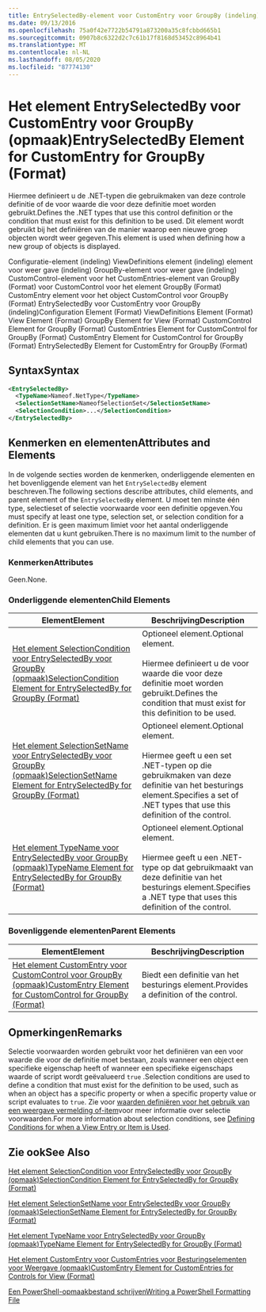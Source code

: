 ```yaml
---
title: EntrySelectedBy-element voor CustomEntry voor GroupBy (indeling) | Microsoft Docs
ms.date: 09/13/2016
ms.openlocfilehash: 75a0f42e7722b54791a873200a35c8fcbbd665b1
ms.sourcegitcommit: 0907b8c6322d2c7c61b17f8168d53452c8964b41
ms.translationtype: MT
ms.contentlocale: nl-NL
ms.lasthandoff: 08/05/2020
ms.locfileid: "87774130"
---
```

# <a name="entryselectedby-element-for-customentry-for-groupby-format"></a><span data-ttu-id="448ee-102">Het element EntrySelectedBy voor CustomEntry voor GroupBy (opmaak)</span><span class="sxs-lookup"><span data-stu-id="448ee-102">EntrySelectedBy Element for CustomEntry for GroupBy (Format)</span></span>

<span data-ttu-id="448ee-103">Hiermee definieert u de .NET-typen die gebruikmaken van deze controle definitie of de voor waarde die voor deze definitie moet worden gebruikt.</span><span class="sxs-lookup"><span data-stu-id="448ee-103">Defines the .NET types that use this control definition or the condition that must exist for this definition to be used.</span></span> <span data-ttu-id="448ee-104">Dit element wordt gebruikt bij het definiëren van de manier waarop een nieuwe groep objecten wordt weer gegeven.</span><span class="sxs-lookup"><span data-stu-id="448ee-104">This element is used when defining how a new group of objects is displayed.</span></span>

<span data-ttu-id="448ee-105">Configuratie-element (indeling) ViewDefinitions element (indeling) element voor weer gave (indeling) GroupBy-element voor weer gave (indeling) CustomControl-element voor het CustomEntries-element van GroupBy (Format) voor CustomControl voor het element GroupBy (Format) CustomEntry element voor het object CustomControl voor GroupBy (Format) EntrySelectedBy voor CustomEntry voor GroupBy (indeling)</span><span class="sxs-lookup"><span data-stu-id="448ee-105">Configuration Element (Format) ViewDefinitions Element (Format) View Element (Format) GroupBy Element for View (Format) CustomControl Element for GroupBy (Format) CustomEntries Element for CustomControl for GroupBy (Format) CustomEntry Element for CustomControl for GroupBy (Format) EntrySelectedBy Element for CustomEntry for GroupBy (Format)</span></span>

## <a name="syntax"></a><span data-ttu-id="448ee-106">Syntax</span><span class="sxs-lookup"><span data-stu-id="448ee-106">Syntax</span></span>

```xml
<EntrySelectedBy>
  <TypeName>Nameof.NetType</TypeName>
  <SelectionSetName>NameofSelectionSet</SelectionSetName>
  <SelectionCondition>...</SelectionCondition>
</EntrySelectedBy>
```

## <a name="attributes-and-elements"></a><span data-ttu-id="448ee-107">Kenmerken en elementen</span><span class="sxs-lookup"><span data-stu-id="448ee-107">Attributes and Elements</span></span>

<span data-ttu-id="448ee-108">In de volgende secties worden de kenmerken, onderliggende elementen en het bovenliggende element van het `EntrySelectedBy` element beschreven.</span><span class="sxs-lookup"><span data-stu-id="448ee-108">The following sections describe attributes, child elements, and parent element of the `EntrySelectedBy` element.</span></span> <span data-ttu-id="448ee-109">U moet ten minste één type, selectieset of selectie voorwaarde voor een definitie opgeven.</span><span class="sxs-lookup"><span data-stu-id="448ee-109">You must specify at least one type, selection set, or selection condition for a definition.</span></span> <span data-ttu-id="448ee-110">Er is geen maximum limiet voor het aantal onderliggende elementen dat u kunt gebruiken.</span><span class="sxs-lookup"><span data-stu-id="448ee-110">There is no maximum limit to the number of child elements that you can use.</span></span>

### <a name="attributes"></a><span data-ttu-id="448ee-111">Kenmerken</span><span class="sxs-lookup"><span data-stu-id="448ee-111">Attributes</span></span>

<span data-ttu-id="448ee-112">Geen.</span><span class="sxs-lookup"><span data-stu-id="448ee-112">None.</span></span>

### <a name="child-elements"></a><span data-ttu-id="448ee-113">Onderliggende elementen</span><span class="sxs-lookup"><span data-stu-id="448ee-113">Child Elements</span></span>

|<span data-ttu-id="448ee-114">Element</span><span class="sxs-lookup"><span data-stu-id="448ee-114">Element</span></span>|<span data-ttu-id="448ee-115">Beschrijving</span><span class="sxs-lookup"><span data-stu-id="448ee-115">Description</span></span>|
|-------------|-----------------|
|[<span data-ttu-id="448ee-116">Het element SelectionCondition voor EntrySelectedBy voor GroupBy (opmaak)</span><span class="sxs-lookup"><span data-stu-id="448ee-116">SelectionCondition Element for EntrySelectedBy for GroupBy (Format)</span></span>](./selectioncondition-element-for-entryselectedby-for-groupby-format.md)|<span data-ttu-id="448ee-117">Optioneel element.</span><span class="sxs-lookup"><span data-stu-id="448ee-117">Optional element.</span></span><br /><br /> <span data-ttu-id="448ee-118">Hiermee definieert u de voor waarde die voor deze definitie moet worden gebruikt.</span><span class="sxs-lookup"><span data-stu-id="448ee-118">Defines the condition that must exist for this definition to be used.</span></span>|
|[<span data-ttu-id="448ee-119">Het element SelectionSetName voor EntrySelectedBy voor GroupBy (opmaak)</span><span class="sxs-lookup"><span data-stu-id="448ee-119">SelectionSetName Element for EntrySelectedBy for GroupBy (Format)</span></span>](./selectionsetname-element-for-entryselectedby-for-groupby-format.md)|<span data-ttu-id="448ee-120">Optioneel element.</span><span class="sxs-lookup"><span data-stu-id="448ee-120">Optional element.</span></span><br /><br /> <span data-ttu-id="448ee-121">Hiermee geeft u een set .NET-typen op die gebruikmaken van deze definitie van het besturings element.</span><span class="sxs-lookup"><span data-stu-id="448ee-121">Specifies a set of .NET types that use this definition of the control.</span></span>|
|[<span data-ttu-id="448ee-122">Het element TypeName voor EntrySelectedBy voor GroupBy (opmaak)</span><span class="sxs-lookup"><span data-stu-id="448ee-122">TypeName Element for EntrySelectedBy for GroupBy (Format)</span></span>](./typename-element-for-entryselectedby-for-groupby-format.md)|<span data-ttu-id="448ee-123">Optioneel element.</span><span class="sxs-lookup"><span data-stu-id="448ee-123">Optional element.</span></span><br /><br /> <span data-ttu-id="448ee-124">Hiermee geeft u een .NET-type op dat gebruikmaakt van deze definitie van het besturings element.</span><span class="sxs-lookup"><span data-stu-id="448ee-124">Specifies a .NET type that uses this definition of the control.</span></span>|

### <a name="parent-elements"></a><span data-ttu-id="448ee-125">Bovenliggende elementen</span><span class="sxs-lookup"><span data-stu-id="448ee-125">Parent Elements</span></span>

|<span data-ttu-id="448ee-126">Element</span><span class="sxs-lookup"><span data-stu-id="448ee-126">Element</span></span>|<span data-ttu-id="448ee-127">Beschrijving</span><span class="sxs-lookup"><span data-stu-id="448ee-127">Description</span></span>|
|-------------|-----------------|
|[<span data-ttu-id="448ee-128">Het element CustomEntry voor CustomControl voor GroupBy (opmaak)</span><span class="sxs-lookup"><span data-stu-id="448ee-128">CustomEntry Element for CustomControl for GroupBy (Format)</span></span>](./customentry-element-for-customcontrol-for-groupby-format.md)|<span data-ttu-id="448ee-129">Biedt een definitie van het besturings element.</span><span class="sxs-lookup"><span data-stu-id="448ee-129">Provides a definition of the control.</span></span>|

## <a name="remarks"></a><span data-ttu-id="448ee-130">Opmerkingen</span><span class="sxs-lookup"><span data-stu-id="448ee-130">Remarks</span></span>

<span data-ttu-id="448ee-131">Selectie voorwaarden worden gebruikt voor het definiëren van een voor waarde die voor de definitie moet bestaan, zoals wanneer een object een specifieke eigenschap heeft of wanneer een specifieke eigenschaps waarde of script wordt geëvalueerd `true` .</span><span class="sxs-lookup"><span data-stu-id="448ee-131">Selection conditions are used to define a condition that must exist for the definition to be used, such as when an object has a specific property or when a specific property value or script evaluates to `true`.</span></span> <span data-ttu-id="448ee-132">Zie voor [waarden definiëren voor het gebruik van een weergave vermelding of-item](./defining-conditions-for-displaying-data.md)voor meer informatie over selectie voorwaarden.</span><span class="sxs-lookup"><span data-stu-id="448ee-132">For more information about selection conditions, see [Defining Conditions for when a View Entry or Item is Used](./defining-conditions-for-displaying-data.md).</span></span>

## <a name="see-also"></a><span data-ttu-id="448ee-133">Zie ook</span><span class="sxs-lookup"><span data-stu-id="448ee-133">See Also</span></span>

[<span data-ttu-id="448ee-134">Het element SelectionCondition voor EntrySelectedBy voor GroupBy (opmaak)</span><span class="sxs-lookup"><span data-stu-id="448ee-134">SelectionCondition Element for EntrySelectedBy for GroupBy (Format)</span></span>](./selectioncondition-element-for-entryselectedby-for-groupby-format.md)

[<span data-ttu-id="448ee-135">Het element SelectionSetName voor EntrySelectedBy voor GroupBy (opmaak)</span><span class="sxs-lookup"><span data-stu-id="448ee-135">SelectionSetName Element for EntrySelectedBy for GroupBy (Format)</span></span>](./selectionsetname-element-for-entryselectedby-for-groupby-format.md)

[<span data-ttu-id="448ee-136">Het element TypeName voor EntrySelectedBy voor GroupBy (opmaak)</span><span class="sxs-lookup"><span data-stu-id="448ee-136">TypeName Element for EntrySelectedBy for GroupBy (Format)</span></span>](./typename-element-for-entryselectedby-for-groupby-format.md)

[<span data-ttu-id="448ee-137">Het element CustomEntry voor CustomEntries voor Besturingselementen voor Weergave (opmaak)</span><span class="sxs-lookup"><span data-stu-id="448ee-137">CustomEntry Element for CustomEntries for Controls for View (Format)</span></span>](./customentry-element-for-customentries-for-controls-for-view-format.md)

[<span data-ttu-id="448ee-138">Een PowerShell-opmaakbestand schrijven</span><span class="sxs-lookup"><span data-stu-id="448ee-138">Writing a PowerShell Formatting File</span></span>](./writing-a-powershell-formatting-file.md)
